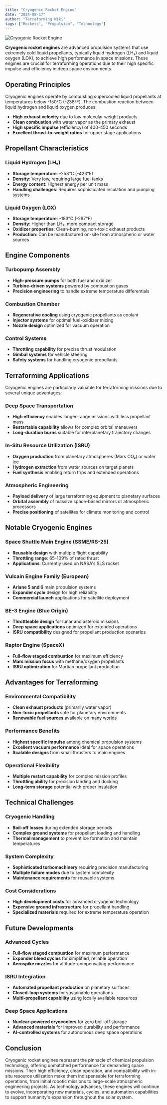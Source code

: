 ```yaml
---
title: "Cryogenic Rocket Engine"
date: "2024-08-17"
author: "Terraforming Wiki"
tags: ["Rockets", "Propulsion", "Technology"]
---
```


![Cryogenic Rocket Engine](https://upload.wikimedia.org/wikipedia/commons/5/5d/CE20_engine_%28E9%29_undergoing_720_second_qualification_test_for_Gaganyaan_programme_at_IPRC_Mahendragiri_001.jpg)

**Cryogenic rocket engines** are advanced propulsion systems that use extremely cold liquid propellants, typically liquid hydrogen (LH₂) and liquid oxygen (LOX), to achieve high performance in space missions. These engines are crucial for terraforming operations due to their high specific impulse and efficiency in deep space environments.

## Operating Principles

Cryogenic engines operate by combusting supercooled liquid propellants at temperatures below -150°C (-238°F). The combustion reaction between liquid hydrogen and liquid oxygen produces:

- **High exhaust velocity** due to low molecular weight products
- **Clean combustion** with water vapor as the primary exhaust
- **High specific impulse** (efficiency) of 400-450 seconds
- **Excellent thrust-to-weight ratios** for upper stage applications

## Propellant Characteristics

### Liquid Hydrogen (LH₂)
- **Storage temperature**: -253°C (-423°F)
- **Density**: Very low, requiring large fuel tanks
- **Energy content**: Highest energy per unit mass
- **Handling challenges**: Requires sophisticated insulation and pumping systems

### Liquid Oxygen (LOX)
- **Storage temperature**: -183°C (-297°F)
- **Density**: Higher than LH₂, more compact storage
- **Oxidizer properties**: Clean-burning, non-toxic exhaust products
- **Production**: Can be manufactured on-site from atmospheric or water sources

## Engine Components

### Turbopump Assembly
- **High-pressure pumps** for both fuel and oxidizer
- **Turbine-driven systems** powered by combustion gases
- **Precision engineering** to handle extreme temperature differentials

### Combustion Chamber
- **Regenerative cooling** using cryogenic propellants as coolant
- **Injector systems** for optimal fuel-oxidizer mixing
- **Nozzle design** optimized for vacuum operation

### Control Systems
- **Throttling capability** for precise thrust modulation
- **Gimbal systems** for vehicle steering
- **Safety systems** for handling cryogenic propellants

## Terraforming Applications

Cryogenic engines are particularly valuable for terraforming missions due to several unique advantages:

### Deep Space Transportation
- **High efficiency** enables longer-range missions with less propellant mass
- **Restartable capability** allows for complex orbital maneuvers
- **Long-duration burns** suitable for interplanetary trajectory changes

### In-Situ Resource Utilization (ISRU)
- **Oxygen production** from planetary atmospheres (Mars CO₂) or water ice
- **Hydrogen extraction** from water sources on target planets
- **Fuel synthesis** enabling return trips and extended operations

### Atmospheric Engineering
- **Payload delivery** of large terraforming equipment to planetary surfaces
- **Orbital assembly** of massive space-based mirrors or atmospheric processors
- **Precise positioning** of satellites for climate monitoring and control

## Notable Cryogenic Engines

### Space Shuttle Main Engine (SSME/RS-25)
- **Reusable design** with multiple flight capability
- **Throttling range**: 65-109% of rated thrust
- **Applications**: Currently used on NASA's SLS rocket

### Vulcain Engine Family (European)
- **Ariane 5 and 6** main propulsion systems
- **Expander cycle** design for high reliability
- **Commercial launch** applications for satellite deployment

### BE-3 Engine (Blue Origin)
- **Throttleable design** for lunar and asteroid missions
- **Deep space applications** optimized for extended operations
- **ISRU compatibility** designed for propellant production scenarios

### Raptor Engine (SpaceX)
- **Full-flow staged combustion** for maximum efficiency
- **Mars mission focus** with methane/oxygen propellants
- **ISRU optimization** for Martian propellant production

## Advantages for Terraforming

### Environmental Compatibility
- **Clean exhaust products** (primarily water vapor)
- **Non-toxic propellants** safe for planetary environments
- **Renewable fuel sources** available on many worlds

### Performance Benefits
- **Highest specific impulse** among chemical propulsion systems
- **Excellent vacuum performance** ideal for space operations
- **Scalable designs** from small thrusters to main engines

### Operational Flexibility
- **Multiple restart capability** for complex mission profiles
- **Throttling ability** for precision landing and docking
- **Long-term storage** potential with proper insulation

## Technical Challenges

### Cryogenic Handling
- **Boil-off losses** during extended storage periods
- **Complex ground systems** for propellant loading and handling
- **Thermal management** to prevent ice formation and maintain temperatures

### System Complexity
- **Sophisticated turbomachinery** requiring precision manufacturing
- **Multiple failure modes** due to system complexity
- **Maintenance requirements** for reusable systems

### Cost Considerations
- **High development costs** for advanced cryogenic technology
- **Expensive ground infrastructure** for propellant handling
- **Specialized materials** required for extreme temperature operation

## Future Developments

### Advanced Cycles
- **Full-flow staged combustion** for maximum performance
- **Expander bleed cycles** for simplified, reliable operation
- **Aerospike nozzles** for altitude-compensating performance

### ISRU Integration
- **Automated propellant production** on planetary surfaces
- **Closed-loop systems** for sustainable operations
- **Multi-propellant capability** using locally available resources

### Deep Space Applications
- **Nuclear-powered cryocoolers** for zero boil-off storage
- **Advanced materials** for improved durability and performance
- **AI-controlled systems** for autonomous deep space operations

## Conclusion

Cryogenic rocket engines represent the pinnacle of chemical propulsion technology, offering unmatched performance for demanding space missions. Their high efficiency, clean operation, and compatibility with in-situ resource utilization make them indispensable for terraforming operations, from initial robotic missions to large-scale atmospheric engineering projects. As technology advances, these engines will continue to evolve, incorporating new materials, cycles, and automation capabilities to support humanity's expansion throughout the solar system.